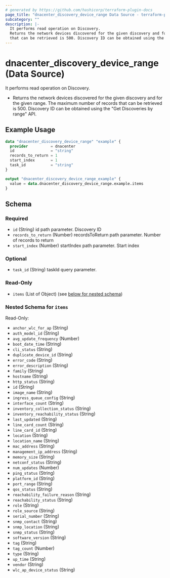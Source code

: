```yaml
---
# generated by https://github.com/hashicorp/terraform-plugin-docs
page_title: "dnacenter_discovery_device_range Data Source - terraform-provider-dnacenter"
subcategory: ""
description: |-
  It performs read operation on Discovery.
  Returns the network devices discovered for the given discovery and for the given range. The maximum number of records
  that can be retrieved is 500. Discovery ID can be obtained using the "Get Discoveries by range" API.
---
```


# dnacenter_discovery_device_range (Data Source)

It performs read operation on Discovery.

- Returns the network devices discovered for the given discovery and for the given range. The maximum number of records
that can be retrieved is 500. Discovery ID can be obtained using the "Get Discoveries by range" API.

## Example Usage

```terraform
data "dnacenter_discovery_device_range" "example" {
  provider          = dnacenter
  id                = "string"
  records_to_return = 1
  start_index       = 1
  task_id           = "string"
}

output "dnacenter_discovery_device_range_example" {
  value = data.dnacenter_discovery_device_range.example.items
}
```

<!-- schema generated by tfplugindocs -->
## Schema

### Required

- `id` (String) id path parameter. Discovery ID
- `records_to_return` (Number) recordsToReturn path parameter. Number of records to return
- `start_index` (Number) startIndex path parameter. Start index

### Optional

- `task_id` (String) taskId query parameter.

### Read-Only

- `items` (List of Object) (see [below for nested schema](#nestedatt--items))

<a id="nestedatt--items"></a>
### Nested Schema for `items`

Read-Only:

- `anchor_wlc_for_ap` (String)
- `auth_model_id` (String)
- `avg_update_frequency` (Number)
- `boot_date_time` (String)
- `cli_status` (String)
- `duplicate_device_id` (String)
- `error_code` (String)
- `error_description` (String)
- `family` (String)
- `hostname` (String)
- `http_status` (String)
- `id` (String)
- `image_name` (String)
- `ingress_queue_config` (String)
- `interface_count` (String)
- `inventory_collection_status` (String)
- `inventory_reachability_status` (String)
- `last_updated` (String)
- `line_card_count` (String)
- `line_card_id` (String)
- `location` (String)
- `location_name` (String)
- `mac_address` (String)
- `management_ip_address` (String)
- `memory_size` (String)
- `netconf_status` (String)
- `num_updates` (Number)
- `ping_status` (String)
- `platform_id` (String)
- `port_range` (String)
- `qos_status` (String)
- `reachability_failure_reason` (String)
- `reachability_status` (String)
- `role` (String)
- `role_source` (String)
- `serial_number` (String)
- `snmp_contact` (String)
- `snmp_location` (String)
- `snmp_status` (String)
- `software_version` (String)
- `tag` (String)
- `tag_count` (Number)
- `type` (String)
- `up_time` (String)
- `vendor` (String)
- `wlc_ap_device_status` (String)


